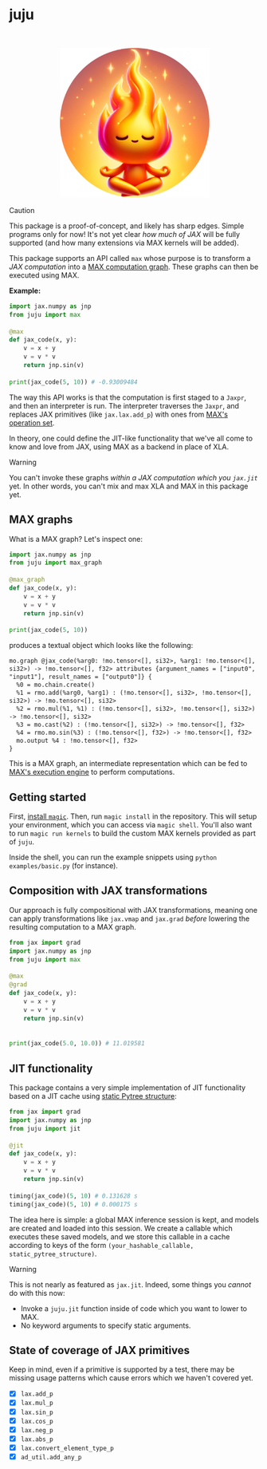 # juju

<br>
<p align="center">
<img width="300px" src="./good_juju.png"/>
</p>

> [!CAUTION]
> This package is a proof-of-concept, and likely has sharp edges. Simple programs only for now! It's not yet clear _how much of JAX_ will be fully supported (and how many extensions via MAX kernels will be added).

This package supports an API called `max` whose purpose is to transform a _JAX computation_ into a [MAX computation graph](https://docs.modular.com/max). These graphs can then be executed using MAX.

**Example:**
```python
import jax.numpy as jnp
from juju import max

@max
def jax_code(x, y):
    v = x + y
    v = v * v
    return jnp.sin(v)

print(jax_code(5, 10)) # -0.93009484
```

The way this API works is that the computation is first staged to a `Jaxpr`, and then an interpreter is run. The interpreter traverses the `Jaxpr`, and replaces JAX primitives (like `jax.lax.add_p`) with ones from [MAX's operation set](https://docs.modular.com/max/api/mojo/graph/ops/).

In theory, one could define the JIT-like functionality that we've all come to know and love from JAX, using MAX as a backend in place of XLA.

> [!WARNING]
> You can't invoke these graphs _within a JAX computation which you `jax.jit`_ yet. In other words, you can't mix and max XLA and MAX in this package yet.

## MAX graphs

What is a MAX graph? Let's inspect one:

```python
import jax.numpy as jnp
from juju import max_graph

@max_graph
def jax_code(x, y):
    v = x + y
    v = v * v
    return jnp.sin(v)

print(jax_code(5, 10)) 
```

produces a textual object which looks like the following:

```
mo.graph @jax_code(%arg0: !mo.tensor<[], si32>, %arg1: !mo.tensor<[], si32>) -> !mo.tensor<[], f32> attributes {argument_names = ["input0", "input1"], result_names = ["output0"]} {
  %0 = mo.chain.create()
  %1 = rmo.add(%arg0, %arg1) : (!mo.tensor<[], si32>, !mo.tensor<[], si32>) -> !mo.tensor<[], si32>
  %2 = rmo.mul(%1, %1) : (!mo.tensor<[], si32>, !mo.tensor<[], si32>) -> !mo.tensor<[], si32>
  %3 = mo.cast(%2) : (!mo.tensor<[], si32>) -> !mo.tensor<[], f32>
  %4 = rmo.mo.sin(%3) : (!mo.tensor<[], f32>) -> !mo.tensor<[], f32>
  mo.output %4 : !mo.tensor<[], f32>
}
```

This is a MAX graph, an intermediate representation which can be fed to [MAX's execution engine](https://docs.modular.com/max/api/mojo/engine/) to perform computations.

## Getting started

First, [install `magic`](https://docs.modular.com/magic/). Then, run `magic install` in the repository. This will setup your environment, which you can access via `magic shell`. You'll also want to run `magic run kernels` to build the custom MAX kernels provided as part of `juju`.

Inside the shell, you can run the example snippets using `python examples/basic.py` (for instance).

## Composition with JAX transformations

Our approach is fully compositional with JAX transformations, meaning one can apply transformations like `jax.vmap` and `jax.grad` _before_ lowering the resulting computation to a MAX graph.

```python
from jax import grad
import jax.numpy as jnp
from juju import max

@max
@grad
def jax_code(x, y):
    v = x + y
    v = v * v
    return jnp.sin(v)


print(jax_code(5.0, 10.0)) # 11.019581
```

## JIT functionality

This package contains a very simple implementation of JIT functionality based on a JIT cache using [static Pytree structure](https://jax.readthedocs.io/en/latest/pytrees.html):

```python
from jax import grad
import jax.numpy as jnp
from juju import jit

@jit
def jax_code(x, y):
    v = x + y
    v = v * v
    return jnp.sin(v)

timing(jax_code)(5, 10) # 0.131628 s
timing(jax_code)(5, 10) # 0.000175 s 
```

The idea here is simple: a global MAX inference session is kept, and models are created and loaded into this session. We create a callable which executes these saved models, and we store this callable in a cache according to keys of the form `(your_hashable_callable, static_pytree_structure)`.

> [!WARNING]
> This is not nearly as featured as `jax.jit`. Indeed, some things you _cannot_ do with this now:
> * Invoke a `juju.jit` function inside of code which you want to lower to MAX.
> * No keyword arguments to specify static arguments.

## State of coverage of JAX primitives

Keep in mind, even if a primitive is supported by a test, there may be missing usage patterns which cause errors which we haven't covered yet.

- [X] `lax.add_p`
- [X] `lax.mul_p`
- [X] `lax.sin_p`
- [X] `lax.cos_p`
- [X] `lax.neg_p`
- [X] `lax.abs_p`
- [X] `lax.convert_element_type_p`
- [X] `ad_util.add_any_p`